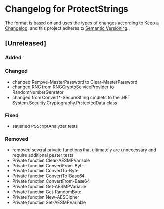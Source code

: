 # Changelog for ProtectStrings

The format is based on and uses the types of changes according to [Keep a Changelog](https://keepachangelog.com/en/1.0.0/),
and this project adheres to [Semantic Versioning](https://semver.org/spec/v2.0.0.html).

## [Unreleased]

### Added

### Changed

- changed Remove-MasterPassword to Clear-MasterPassword
- changed RNG from RNGCryptoServiceProvider to RandomNumberGenrator
- changed from Convert*-SecureString cmdlets to the .NET System.Security.Cryptography.ProtectedData class

### Fixed

- satisfied PSScriptAnalyzer tests

### Removed

- removed several private functions that ultimately are unnecessary and require additional pester tests
- Private function Clear-AESMPVariable
- Private function ConvertFrom-Byte
- Private function ConvertTo-Byte
- Private function ConvertTo-Base64
- Private function ConvertFrom-Base64
- Private function Get-AESMPVariable
- Private function Get-RandomByte
- Private function New-AESCipher
- Private function Set-AESMPVariable